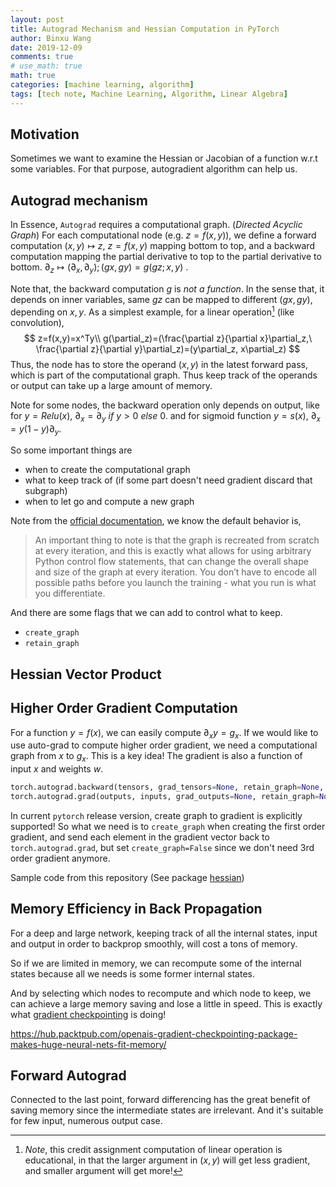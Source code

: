```yaml
---
layout: post
title: Autograd Mechanism and Hessian Computation in PyTorch
author: Binxu Wang
date: 2019-12-09
comments: true
# use_math: true
math: true
categories: [machine learning, algorithm]
tags: [tech note, Machine Learning, Algorithm, Linear Algebra]
---
```


## Motivation

Sometimes we want to examine the Hessian or Jacobian of a function w.r.t some variables. For that purpose, autogradient algorithm can help us. 

## Autograd mechanism 

In Essence, `Autograd` requires a computational graph. (*Directed Acyclic Graph*) For each computational node (e.g. $z=f(x,y)$), we define a forward computation $(x,y)\mapsto z,\ z=f(x,y)$ mapping bottom to top, and a backward computation mapping the partial derivative to top to the partial derivative to bottom. $\partial_z\mapsto (\partial_x,\partial_y); (gx,gy)=g(gz;x,y)$ .  

Note that, the backward computation $g$ is *not a function*. In the sense that, it depends on inner variables, same $gz$ can be mapped to different $(gx,gy)$, depending on $x,y$. As a simplest example, for a linear operation[^1] (like convolution), 
$$
z=f(x,y)=x^Ty\\
g(\partial_z)=(\frac{\partial z}{\partial x}\partial_z,\ \frac{\partial z}{\partial y}\partial_z)=(y\partial_z, x\partial_z)
$$
Thus, the node has to store the operand $(x,y)$ in the latest forward pass, which is part of the computational graph. Thus keep track of the operands or output can take up a large amount of memory. 

Note for some nodes, the backward operation only depends on output, like for $y=Relu(x)$, $\partial_x=\partial_y\ if\ y>0 \ else\ 0$. and for sigmoid function $y=s(x),\ \partial_x=y(1-y)\partial_y$. 

So some important things are 

* when to create the computational graph
* what to keep track of (if some part doesn't need gradient discard that subgraph)
* when to let go and compute a new graph

[^1]:*Note*, this credit assignment computation of linear operation is educational, in that the larger argument in $(x,y)$ will get less gradient, and smaller argument will get more! 

Note from the [official documentation]( https://pytorch.org/docs/master/notes/autograd.html ), we know the default behavior is, 

> An important thing to note is that the graph is recreated from scratch at every iteration, and this is exactly what allows for using arbitrary Python control flow statements, that can change the overall shape and size of the graph at every iteration. You don’t have to encode all possible paths before you launch the training - what you run is what you differentiate. 

And there are some flags that we can add to control what to keep. 

* `create_graph` 
* `retain_graph`

## Hessian Vector Product





## Higher Order Gradient Computation

For a function $y=f(x)$, we can easily compute $\partial_x y=g_x$. If we would like to use auto-grad to compute higher order gradient, we need a computational graph from $x$ to $g_x$.  This is a key idea! The gradient is also a function of input $x$ and weights $w$. 

```python
torch.autograd.backward(tensors, grad_tensors=None, retain_graph=None, create_graph=False, grad_variables=None)
torch.autograd.grad(outputs, inputs, grad_outputs=None, retain_graph=None, create_graph=False, only_inputs=True, allow_unused=False)
```

In current `pytorch` release version, create graph to gradient is explicitly supported! So what we need is to `create_graph` when creating the first order gradient, and send each element in the gradient vector back to `torch.autograd.grad`, but set `create_graph=False` since we don't need 3rd order gradient anymore. 

Sample code from this repository (See package [hessian]())



## Memory Efficiency in Back Propagation

For a deep and large network, keeping track of all the internal states, input and output in order to backprop smoothly, will cost a tons of memory. 

So if we are limited in memory, we can recompute some of the internal states because all we needs is some former internal states. 

And by selecting which nodes to recompute and which node to keep, we can achieve a large memory saving and lose a little in speed. This is exactly what [gradient checkpointing](https://github.com/cybertronai/gradient-checkpointing) is doing! 

https://hub.packtpub.com/openais-gradient-checkpointing-package-makes-huge-neural-nets-fit-memory/ 

## Forward Autograd 

Connected to the last point, forward differencing has the great benefit of saving memory since the intermediate states are irrelevant. And it's suitable for few input, numerous output case. 



